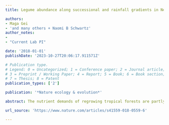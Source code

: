 ```yaml
---
title: Legume abundance along successional and rainfall gradients in Neotropical forests

authors:
- Maga Gei
- 'and many others + Naomi B Schwartz'
author_notes:
- 
- "Current Lab PI"

date: '2018-01-01'
publishDate: '2023-10-27T20:06:17.911571Z'

# Publication type.
# Legend: 0 = Uncategorized; 1 = Conference paper; 2 = Journal article;
# 3 = Preprint / Working Paper; 4 = Report; 5 = Book; 6 = Book section;
# 7 = Thesis; 8 = Patent
publication_types: ['2']

publication: '*Nature ecology & evolution*'

abstract: The nutrient demands of regrowing tropical forests are partly satisfied by nitrogen-fixing legume trees, but our understanding of the abundance of those species is biased towards wet tropical regions. Here we show how the abundance of Leguminosae is affected by both recovery from disturbance and large-scale rainfall gradients through a synthesis of forest inventory plots from a network of 42 Neotropical forest chronosequences. During the first three decades of natural forest regeneration, legume basal area is twice as high in dry compared with wet secondary forests. The tremendous ecological success of legumes in recently disturbed, water-limited forests is likely to be related to both their reduced leaflet size and ability to fix N2, which together enhance legume drought tolerance and water-use efficiency. Earth system models should incorporate these large-scale successional and climatic patterns of legume dominance to provide more accurate estimates of the maximum potential for natural nitrogen fixation across tropical forests.

url_source: 'https://www.nature.com/articles/s41559-018-0559-6'

---
```

